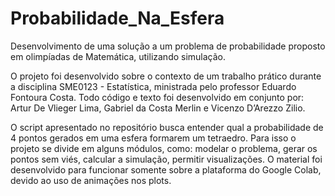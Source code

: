 # Probabilidade_Na_Esfera

Desenvolvimento de uma solução a um problema de probabilidade proposto em olimpíadas de Matemática, utilizando simulação.

O projeto foi desenvolvido sobre o contexto de um trabalho prático durante a disciplina SME0123 - Estatística, ministrada pelo professor Eduardo Fontoura Costa. Todo código e texto foi desenvolvido em conjunto por: Artur De Vlieger Lima, Gabriel da Costa Merlin e Vicenzo D’Arezzo Zilio.

O script apresentado no repositório busca entender qual a probabilidade de 4 pontos gerados em uma esfera formarem um tetraedro. Para isso o projeto se divide em alguns módulos, como: modelar o problema, gerar os pontos sem viés, calcular a simulação, permitir visualizações. O material foi desenvolvido para funcionar somente sobre a plataforma do Google Colab, devido ao uso de animações nos plots.
